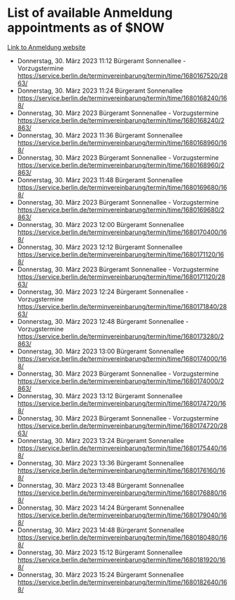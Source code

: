 # List of available Anmeldung appointments as of $NOW
[Link to Anmeldung website](https://service.berlin.de/terminvereinbarung/termin/tag.php?termin=1&anliegen[]=120686&dienstleisterlist=122210,122217,327316,122219,327312,122227,327314,122231,327346,122243,327348,122254,122252,329742,122260,329745,122262,329748,122271,327278,122273,327274,122277,327276,330436,122280,327294,122282,327290,122284,327292,122291,327270,122285,327266,122286,327264,122296,327268,150230,329760,122297,327286,122294,327284,122312,329763,122314,329775,122304,327330,122311,327334,122309,327332,317869,122281,327352,122279,329772,122283,122276,327324,122274,327326,122267,329766,122246,327318,122251,327320,122257,327322,122208,327298,122226,327300&herkunft=http%3A%2F%2Fservice.berlin.de%2Fdienstleistung%2F120686%2F)
- Donnerstag, 30. März 2023 11:12 Bürgeramt Sonnenallee - Vorzugstermine https://service.berlin.de/terminvereinbarung/termin/time/1680167520/2863/
- Donnerstag, 30. März 2023 11:24 Bürgeramt Sonnenallee https://service.berlin.de/terminvereinbarung/termin/time/1680168240/168/
- Donnerstag, 30. März 2023  Bürgeramt Sonnenallee - Vorzugstermine https://service.berlin.de/terminvereinbarung/termin/time/1680168240/2863/
- Donnerstag, 30. März 2023 11:36 Bürgeramt Sonnenallee https://service.berlin.de/terminvereinbarung/termin/time/1680168960/168/
- Donnerstag, 30. März 2023  Bürgeramt Sonnenallee - Vorzugstermine https://service.berlin.de/terminvereinbarung/termin/time/1680168960/2863/
- Donnerstag, 30. März 2023 11:48 Bürgeramt Sonnenallee https://service.berlin.de/terminvereinbarung/termin/time/1680169680/168/
- Donnerstag, 30. März 2023  Bürgeramt Sonnenallee - Vorzugstermine https://service.berlin.de/terminvereinbarung/termin/time/1680169680/2863/
- Donnerstag, 30. März 2023 12:00 Bürgeramt Sonnenallee https://service.berlin.de/terminvereinbarung/termin/time/1680170400/168/
- Donnerstag, 30. März 2023 12:12 Bürgeramt Sonnenallee https://service.berlin.de/terminvereinbarung/termin/time/1680171120/168/
- Donnerstag, 30. März 2023  Bürgeramt Sonnenallee - Vorzugstermine https://service.berlin.de/terminvereinbarung/termin/time/1680171120/2863/
- Donnerstag, 30. März 2023 12:24 Bürgeramt Sonnenallee - Vorzugstermine https://service.berlin.de/terminvereinbarung/termin/time/1680171840/2863/
- Donnerstag, 30. März 2023 12:48 Bürgeramt Sonnenallee - Vorzugstermine https://service.berlin.de/terminvereinbarung/termin/time/1680173280/2863/
- Donnerstag, 30. März 2023 13:00 Bürgeramt Sonnenallee https://service.berlin.de/terminvereinbarung/termin/time/1680174000/168/
- Donnerstag, 30. März 2023  Bürgeramt Sonnenallee - Vorzugstermine https://service.berlin.de/terminvereinbarung/termin/time/1680174000/2863/
- Donnerstag, 30. März 2023 13:12 Bürgeramt Sonnenallee https://service.berlin.de/terminvereinbarung/termin/time/1680174720/168/
- Donnerstag, 30. März 2023  Bürgeramt Sonnenallee - Vorzugstermine https://service.berlin.de/terminvereinbarung/termin/time/1680174720/2863/
- Donnerstag, 30. März 2023 13:24 Bürgeramt Sonnenallee https://service.berlin.de/terminvereinbarung/termin/time/1680175440/168/
- Donnerstag, 30. März 2023 13:36 Bürgeramt Sonnenallee https://service.berlin.de/terminvereinbarung/termin/time/1680176160/168/
- Donnerstag, 30. März 2023 13:48 Bürgeramt Sonnenallee https://service.berlin.de/terminvereinbarung/termin/time/1680176880/168/
- Donnerstag, 30. März 2023 14:24 Bürgeramt Sonnenallee https://service.berlin.de/terminvereinbarung/termin/time/1680179040/168/
- Donnerstag, 30. März 2023 14:48 Bürgeramt Sonnenallee https://service.berlin.de/terminvereinbarung/termin/time/1680180480/168/
- Donnerstag, 30. März 2023 15:12 Bürgeramt Sonnenallee https://service.berlin.de/terminvereinbarung/termin/time/1680181920/168/
- Donnerstag, 30. März 2023 15:24 Bürgeramt Sonnenallee https://service.berlin.de/terminvereinbarung/termin/time/1680182640/168/
